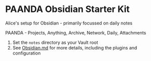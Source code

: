 # PAANDA Obsidian Starter Kit

Alice's setup for Obsidian - primarily focussed on daily notes


PAANDA - Projects, Anything, Archive, Network, Daily, Attachments

1. Set the `notes` directory as your Vault root
2. See [Obsidian.md](./notes/2.%20anything/Obsidian.md) for more details, including the plugins and configuration
